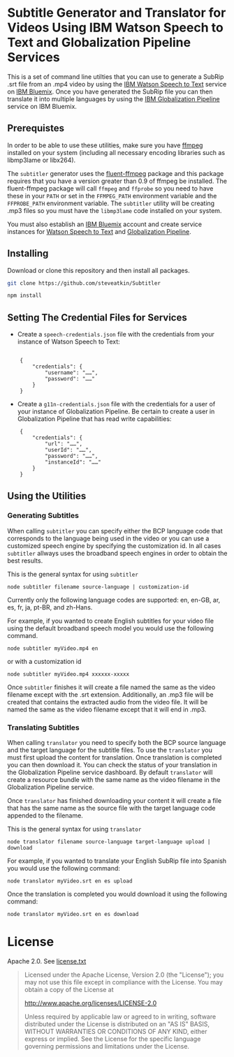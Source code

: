 Subtitle Generator and Translator for Videos Using IBM Watson Speech to Text and Globalization Pipeline Services
============================================
This is a set of command line utilties that you can use to generate a SubRip .srt file from an .mp4 video by using the [IBM Watson Speech to Text](https://www.ibm.com/watson/services/speech-to-text/) service on [IBM Bluemix](https://www.ibm.com/cloud-computing/bluemix/what-is-bluemix). Once you have generated the SubRip file you can then translate it into multiple languages by using the [IBM Globalization Pipeline](https://console.bluemix.net/docs/services/GlobalizationPipeline/index.html) service on IBM Bluemix. 
## Prerequistes
In order to be able to use these utilities, make sure you have [ffmpeg](http://www.ffmpeg.org) installed on your system (including all necessary encoding libraries such as libmp3lame or libx264).

The `subtitler` generator uses the [fluent-ffmpeg](https://github.com/fluent-ffmpeg/node-fluent-ffmpeg) package and this package requires that you have a version greater than 0.9 of ffmpeg be installed. The fluent-ffmpeg package will call `ffmpeg` and `ffprobe` so you need to have these in your `PATH` or set in the `FFMPEG_PATH` environment variable and the `FFPROBE_PATH` environment variable. The `subtitler` utility will be creating .mp3 files so you must have the `libmp3lame` code installed on your system.

You must also establish an [IBM Bluemix](https://console.bluemix.net/registration/?Target=https%3A//idaas.iam.ibm.com/idaas/oidc/endpoint/default/authorize%3Fresponse_type%3Dcode%26client_id%3DtkM810HLsH%26state%3D001503942815445TM22MNlNu%26redirect_uri%3Dhttps%253A%252F%252Flogin.ng.bluemix.net%252Foidcclient%252Fredirect%252FtkM810HLsH%26scope%3Dopenid) account and create service instances for [Watson Speech to Text](https://console.bluemix.net/catalog/services/speech-to-text?env_id=ibm:yp:us-south) and [Globalization Pipeline](https://console.bluemix.net/catalog/services/globalization-pipeline?env_id=ibm:yp:us-south).

## Installing
Download or clone this repository and then install all packages.

```sh
git clone https://github.com/steveatkin/Subtitler
```

```sh
npm install
```
## Setting The Credential Files for Services

* Create a `speech-credentials.json` file with the credentials
from your instance of Watson Speech to Text:
```

    {
        "credentials": {
            "username": "……",
            "password": "……"
        }
    }

```

* Create a `g11n-credentials.json` file with the credentials
for a user of your instance of Globalization Pipeline. Be certain to create a user in Globalization Pipeline that has read write capabilities:
```
    {
        "credentials": {
            "url": "……",
            "userId": "……",
            "password": "……",
            "instanceId": "……"
        }
    }
```
## Using the Utilities
### Generating Subtitles
When calling `subtitler` you can specify either the BCP language code that corresponds to the language being used in the video or you can use a customized speech engine by specifying the customization id. In all cases `subtitler` allways uses the broadband speech engines in order to obtain the best results.

This is the general syntax for using `subtitler`

```
node subtitler filename source-language | customization-id
```

Currently only the following language codes are supported: en, en-GB, ar, es, fr, ja, pt-BR, and zh-Hans. 

For example, if you wanted to create English subtitles for your video file using the default broadband speech model you would use the following command.

```
node subtitler myVideo.mp4 en
```
or with a customization id
```
node subtitler myVideo.mp4 xxxxxx-xxxxx
```

Once `subtitler` finishes it will create a file named the same as the video filename except with the .srt extension. Additionally, an .mp3 file will be created that contains the extracted audio from the video file. It will be named the same as the video filename except that it will end in .mp3.

### Translating Subtitles
When calling `translator` you need to specify both the BCP source language and the target language for the subtitle files. To use the `translator` you must first upload the content for translation. Once translation is completed you can then download it. You can check the status of your translation in the Globalization Pipeline service dashboard. By default `translator` will create a resource bundle with the same name as the video filename in the Globalization Pipeline service.

Once `translator` has finished downloading your content it will create a file that has the same name as the source file with the target language code appended to the filename.

This is the general syntax for using `translator`

```
node translator filename source-language target-language upload | download
```

For example, if you wanted to translate your English SubRip file into Spanish you would use the following command:
```
node translator myVideo.srt en es upload
```

Once the translation is completed you would download it using the following command:

```
node translator myVideo.srt en es download
```

License
===
Apache 2.0. See [license.txt](license.txt)

> Licensed under the Apache License, Version 2.0 (the "License");
> you may not use this file except in compliance with the License.
> You may obtain a copy of the License at
> 
> http://www.apache.org/licenses/LICENSE-2.0
> 
> Unless required by applicable law or agreed to in writing, software
> distributed under the License is distributed on an "AS IS" BASIS,
> WITHOUT WARRANTIES OR CONDITIONS OF ANY KIND, either express or implied.
> See the License for the specific language governing permissions and
> limitations under the License.